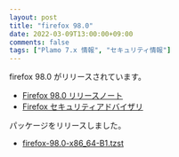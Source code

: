 ```yaml
---
layout: post
title: "firefox 98.0"
date: 2022-03-09T13:00:00+09:00
comments: false
tags: ["Plamo 7.x 情報", "セキュリティ情報"]
---
```

firefox 98.0 がリリースされています。

* [Firefox 98.0 リリースノート](https://www.mozilla.org/firefox/98.0/releasenotes/)
* [Firefox セキュリティアドバイザリ](https://www.mozilla.org/en-US/security/known-vulnerabilities/firefox/#firefox98.0)

パッケージをリリースしました。<!-- nss, nsprも更新していますので同時に更新してください。 -->

* [firefox-98.0-x86_64-B1.tzst](https://repository.plamolinux.org/pub/linux/Plamo/Plamo-7.x/x86_64/plamo/07_multimedia/firefox-98.0-x86_64-B1.tzst)
<!--
* [nss-3.75-x86_64-B1.txz](https://repository.plamolinux.org/pub/linux/Plamo/Plamo-7.x/x86_64/plamo/03_libs/nss-3.75-x86_64-B1.tzst)
* [nspr-4.33-x86_64-B1.txz](https://repository.plamolinux.org/pub/linux/Plamo/Plamo-7.x/x86_64/plamo/03_libs/nspr-4.33-x86_64-B1.txz)
* [icu-67.1-x86_64-B1.txz](https://repository.plamolinux.org/pub/linux/Plamo/Plamo-7.x/x86_64/plamo/03_libs/icu-67.1-x86_64-B1.txz)
-->
